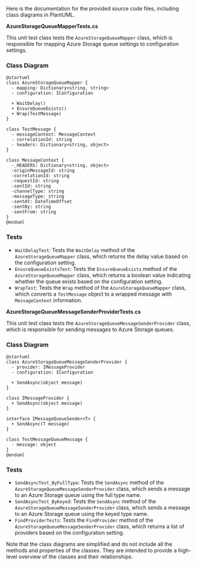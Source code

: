 Here is the documentation for the provided source code files, including class diagrams in PlantUML.

**AzureStorageQueueMapperTests.cs**

This unit test class tests the `AzureStorageQueueMapper` class, which is responsible for mapping Azure Storage queue settings to configuration settings.

### Class Diagram

```plantuml
@startuml
class AzureStorageQueueMapper {
  - mapping: Dictionary<string, string>
  - configuration: IConfiguration

  + WaitDelay()
  + EnsureQueueExists()
  + Wrap(TestMessage)
}

class TestMessage {
  - messageContext: MessageContext
  - correlationId: string
  - headers: Dictionary<string, object>
}

class MessageContext {
  -_HEADERS: Dictionary<string, object>
  -originMessageId: string
  -correlationId: string
  -requestId: string
  -sentId: string
  -channelType: string
  -messageType: string
  -sentAt: DateTimeOffset
  -sentBy: string
  -sentFrom: string
}
@enduml
```

### Tests

* `WaitDelayTest`: Tests the `WaitDelay` method of the `AzureStorageQueueMapper` class, which returns the delay value based on the configuration setting.
* `EnsureQueueExistsTest`: Tests the `EnsureQueueExists` method of the `AzureStorageQueueMapper` class, which returns a boolean value indicating whether the queue exists based on the configuration setting.
* `WrapTest`: Tests the `Wrap` method of the `AzureStorageQueueMapper` class, which converts a `TestMessage` object to a wrapped message with `MessageContext` information.

**AzureStorageQueueMessageSenderProviderTests.cs**

This unit test class tests the `AzureStorageQueueMessageSenderProvider` class, which is responsible for sending messages to Azure Storage queues.

### Class Diagram

```plantuml
@startuml
class AzureStorageQueueMessageSenderProvider {
  - provider: IMessageProvider
  - configuration: IConfiguration

  + SendAsync(object message)
}

class IMessageProvider {
  + SendAsync(object message)
}

interface IMessageQueueSender<T> {
  + SendAsync(T message)
}

class TestMessageQueueMessage {
  - message: object
}
@enduml
```

### Tests

* `SendAsyncTest_ByFullType`: Tests the `SendAsync` method of the `AzureStorageQueueMessageSenderProvider` class, which sends a message to an Azure Storage queue using the full type name.
* `SendAsyncTest_ByKeyed`: Tests the `SendAsync` method of the `AzureStorageQueueMessageSenderProvider` class, which sends a message to an Azure Storage queue using the keyed type name.
* `FindProviderTests`: Tests the `FindProvider` method of the `AzureStorageQueueMessageSenderProvider` class, which returns a list of providers based on the configuration setting.

Note that the class diagrams are simplified and do not include all the methods and properties of the classes. They are intended to provide a high-level overview of the classes and their relationships.